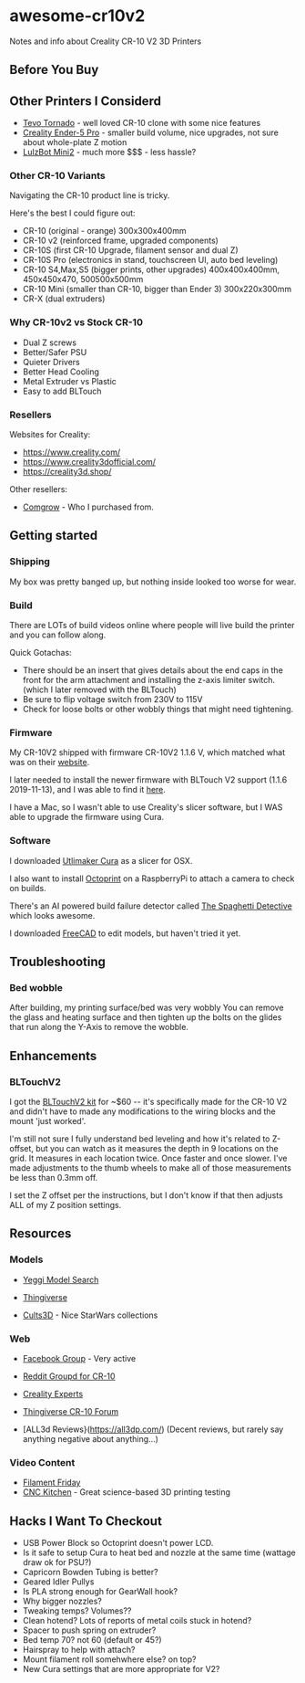# awesome-cr10v2
Notes and info about Creality CR-10 V2 3D Printers


## Before You Buy

## Other Printers I Considerd
- [Tevo Tornado](https://tevo3dprinterstore.com/) - well loved CR-10 clone with some nice features
- [Creality Ender-5 Pro](https://www.creality3d.shop/collections/ender-series-3d-printer/products/creality3d-ender-5-pro-3d-printer) - smaller build volume, nice upgrades, not sure about whole-plate Z motion
- [LulzBot Mini2](https://www.lulzbot.com/store/printers/lulzbot-mini-2)  - much more $$$ - less hassle?


### Other CR-10 Variants

Navigating the CR-10 product line is tricky.

Here's the best I could figure out:

- CR-10 (original - orange) 300x300x400mm
- CR-10 v2 (reinforced frame, upgraded components)
- CR-10S (first CR-10 Upgrade, filament sensor and dual Z)
- CR-10S Pro (electronics in stand, touchscreen UI, auto bed leveling)
- CR-10 S4,Max,S5 (bigger prints, other upgrades) 400x400x400mm, 450x450x470, 500500x500mm
- CR-10 Mini (smaller than CR-10, bigger than Ender 3) 300x220x300mm
- CR-X (dual extruders)

### Why CR-10v2 vs Stock CR-10
- Dual Z screws
- Better/Safer PSU
- Quieter Drivers
- Better Head Cooling
- Metal Extruder vs Plastic
- Easy to add BLTouch

### Resellers

Websites for Creality:
 - https://www.creality.com/
 - https://www.creality3dofficial.com/
 - https://creality3d.shop/  

Other resellers:
- [Comgrow](https://comgrow3d.com/) - Who I purchased from.


## Getting started

### Shipping

My box was pretty banged up, but nothing inside looked too worse for wear.

### Build
There are LOTs of build videos online where people will live build the printer and you can follow along.

Quick Gotachas:
 - There should be an insert that gives details about the end caps in the front for the arm attachment and installing the z-axis limiter switch. (which I later removed with the BLTouch)
 - Be sure to flip voltage switch from 230V to 115V
 - Check for loose bolts or other wobbly things that might need tightening.

### Firmware

My CR-10V2 shipped with firmware CR-10V2 1.1.6 V, which matched what was on their [website](https://www.creality.com/download/firmware_c0008).

I later needed to install the newer firmware with BLTouch V2 support (1.1.6 2019-11-13), and I was able to find it [here](https://www.creality3dofficial.com/pages/firmware-download).  

I have a Mac, so I wasn't able to use Creality's slicer software, but I WAS able to upgrade the firmware using Cura.


### Software

I downloaded [Utlimaker Cura](https://ultimaker.com/software/ultimaker-cura) as a slicer for OSX.

I also want to install [Octoprint](https://octoprint.org/) on a RaspberryPi to attach a camera to check on builds.  

There's an AI powered build failure detector called [The Spaghetti Detective](https://plugins.octoprint.org/plugins/thespaghettidetective/) which looks awesome.

I downloaded [FreeCAD](https://www.freecadweb.org/) to edit models, but haven't tried it yet.



## Troubleshooting

### Bed wobble
After building, my printing surface/bed was very wobbly   You can remove the glass and heating surface and then tighten up the bolts on the glides that run along the Y-Axis to remove the wobble. 

## Enhancements

### BLTouchV2
I got the [BLTouchV2 kit](https://www.amazon.com/Creality-3D-Printer-Leveling-Sensor/dp/B07Z5P9P1S) for ~$60 -- it's specifically made for the CR-10 V2 and didn't have to made any modifications to the wiring blocks and the mount 'just worked'.

I'm still not sure I fully understand bed leveling and how it's related to Z-offset, but you can watch as it measures the depth in 9 locations on the grid.  It measures in each location twice.  Once faster and once slower.  I've made adjustments to the thumb wheels to make all of those measurements be less than 0.3mm off. 

I set the Z offset per the instructions, but I don't know if that then adjusts ALL of my Z position settings.


## Resources

### Models
- [Yeggi Model Search](https://www.yeggi.com/)

- [Thingiverse](https://www.thingiverse.com/)
- [Cults3D](https://cults3d.com/) - Nice StarWars collections



### Web
- [Facebook Group](https://www.facebook.com/groups/CrealityCR10/) - Very active
- [Reddit Groupd for CR-10](https://www.reddit.com/r/CR10)
- [Creality Experts](https://www.crealityexperts.com/gettingstarted)
- [Thingiverse CR-10 Forum](https://www.thingiverse.com/groups/creality-cr-10)

- [ALL3d Reviews}(https://all3dp.com/) (Decent reviews, but rarely say anything negative about anything...)


### Video Content
- [Filament Friday](https://www.youtube.com/user/beginnerelectronics/videos)
- [CNC Kitchen](https://www.youtube.com/channel/UCiczXOhGpvoQGhOL16EZiTg/videos) - Great science-based 3D printing testing


## Hacks I Want To Checkout

- USB Power Block so Octoprint doesn't power LCD. 
- Is it safe to setup Cura to heat bed and nozzle at the same time (wattage draw ok for PSU?)
- Capricorn Bowden Tubing is better?
- Geared Idler Pullys
- Is PLA strong enough for GearWall hook?
- Why bigger nozzles?
- Tweaking temps? Volumes??
- Clean hotend? Lots of reports of metal coils stuck in hotend?
- Spacer to push spring on extruder?
- Bed temp 70?  not 60 (default or 45?)
- Hairspray to help with attach?
- Mount filament roll somehwhere else? on top?
- New Cura settings that are more appropriate for V2?

